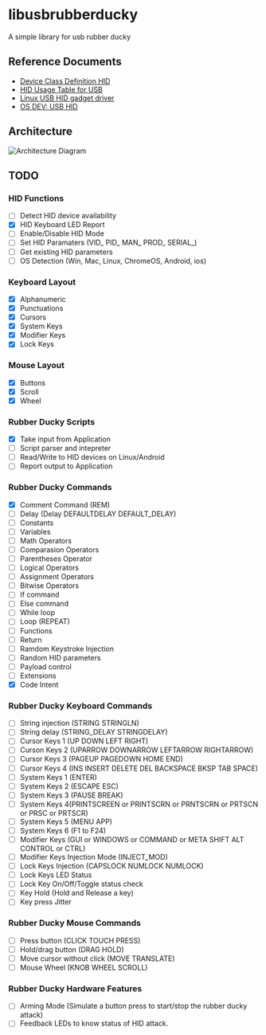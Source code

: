 # libusbrubberducky
A simple library for usb rubber ducky

## Reference Documents
- [Device Class Definition HID](https://usb.org/sites/default/files/hid1_11.pdf)
- [HID Usage Table for USB](https://www.usb.org/sites/default/files/hut1_3_0.pdf)
- [Linux USB HID gadget driver](https://docs.kernel.org/usb/gadget_hid.html)
- [OS DEV: USB HID](https://wiki.osdev.org/USB_Human_Interface_Devices)

## Architecture
![Architecture Diagram](https://raw.githubusercontent.com/mayankmetha/libusbrubberducky/main/architecture_diagram.svg "Architecture Diagram")

## TODO
### HID Functions
- [ ] Detect HID device availability 
- [x] HID Keyboard LED Report
- [ ] Enable/Disable HID Mode
- [ ] Set HID Paramaters (VID_ PID_ MAN_ PROD_ SERIAL_)
- [ ] Get existing HID parameters
- [ ] OS Detection (Win, Mac, Linux, ChromeOS, Android, ios)
### Keyboard Layout
- [x] Alphanumeric
- [x] Punctuations
- [x] Cursors
- [x] System Keys
- [x] Modifier Keys
- [x] Lock Keys
### Mouse Layout
- [x] Buttons
- [x] Scroll
- [x] Wheel
### Rubber Ducky Scripts
- [x] Take input from Application
- [ ] Script parser and intepreter
- [ ] Read/Write to HID devices on Linux/Android
- [ ] Report output to Application
### Rubber Ducky Commands
- [x] Comment Command (REM)
- [ ] Delay (Delay DEFAULTDELAY DEFAULT_DELAY)
- [ ] Constants
- [ ] Variables
- [ ] Math Operators
- [ ] Comparasion Operators
- [ ] Parentheses Operator
- [ ] Logical Operators
- [ ] Assignment Operators
- [ ] Bitwise Operators
- [ ] If command
- [ ] Else command
- [ ] While loop
- [ ] Loop (REPEAT)
- [ ] Functions
- [ ] Return
- [ ] Ramdom Keystroke Injection
- [ ] Random HID parameters
- [ ] Payload control
- [ ] Extensions
- [x] Code Intent
### Rubber Ducky Keyboard Commands
- [ ] String injection (STRING STRINGLN)
- [ ] String delay (STRING_DELAY STRINGDELAY)
- [ ] Cursor Keys 1 (UP DOWN LEFT RIGHT)
- [ ] Curson Keys 2 (UPARROW DOWNARROW LEFTARROW RIGHTARROW)
- [ ] Cursor Keys 3 (PAGEUP PAGEDOWN HOME END)
- [ ] Cursor Keys 4 (INS INSERT DELETE DEL BACKSPACE BKSP TAB SPACE)
- [ ] System Keys 1 (ENTER)
- [ ] System Keys 2 (ESCAPE ESC)
- [ ] System Keys 3 (PAUSE BREAK)
- [ ] System Keys 4(PRINTSCREEN or PRINTSCRN or PRNTSCRN or PRTSCN or PRSC or PRTSCR)
- [ ] System Keys 5 (MENU APP)
- [ ] System Keys 6 (F1 to F24)
- [ ] Modifier Keys (GUI or WINDOWS or COMMAND or META SHIFT ALT CONTROL or CTRL)
- [ ] Modifier Keys Injection Mode (INJECT_MOD)
- [ ] Lock Keys Injection (CAPSLOCK NUMLOCK NUMLOCK)
- [ ] Lock Keys LED Status
- [ ] Lock Key On/Off/Toggle status check
- [ ] Key Hold (Hold and Release a key)
- [ ] Key press Jitter
### Rubber Ducky Mouse Commands
- [ ] Press button (CLICK TOUCH PRESS)
- [ ] Hold/drag button (DRAG HOLD)
- [ ] Move cursor without click (MOVE TRANSLATE)
- [ ] Mouse Wheel (KNOB WHEEL SCROLL)
### Rubber Ducky Hardware Features
- [ ] Arming Mode (Simulate a button press to start/stop the rubber ducky attack)
- [ ] Feedback LEDs to know status of HID attack.